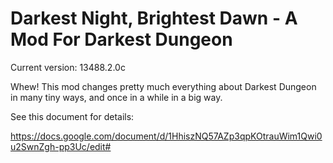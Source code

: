 # Darkest Night, Brightest Dawn - A Mod For Darkest Dungeon

Current version: 13488.2.0c

Whew! This mod changes pretty much everything about Darkest Dungeon in many tiny ways, and once in a while in a big way.

See this document for details:

https://docs.google.com/document/d/1HhiszNQ57AZp3qpKOtrauWim1Qwi0u2SwnZgh-pp3Uc/edit#
